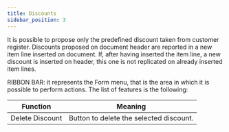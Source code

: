```yaml
---
title: Discounts
sidebar_position: 3
---
```


It is possible to propose only the predefined discount taken from customer register. Discounts proposed on document header are reported in a new item line inserted on document. If, after having inserted the item line, a new discount is inserted on header, this one is not replicated on already inserted item lines. 

RIBBON BAR: it represents the Form menu, that is the area in which it is possible to perform actions. The list of features is the following:



| Function | Meaning |
| --- | --- |
| Delete Discount | Button to delete the selected discount.  |






